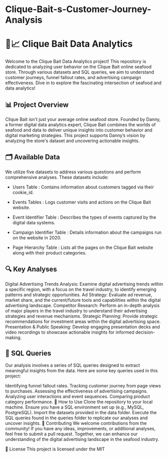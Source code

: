 # Clique-Bait-s-Customer-Journey-Analysis 
# 🦞📈 Clique Bait Data Analytics
Welcome to the Clique Bait Data Analytics project! This repository is dedicated to analyzing user behavior on the Clique Bait online seafood store. Through various datasets and SQL queries, we aim to understand customer journeys, funnel fallout rates, and advertising campaign effectiveness. Dive in to explore the fascinating intersection of seafood and data analytics!

## 📊 Project Overview
Clique Bait isn't just your average online seafood store. Founded by Danny, a former digital data analytics expert, Clique Bait combines the worlds of seafood and data to deliver unique insights into customer behavior and digital marketing strategies. This project supports Danny’s vision by analyzing the store's dataset and uncovering actionable insights.

## 🗂️ Available Data
We utilize five datasets to address various questions and perform comprehensive analyses. These datasets include:

* Users Table : Contains information about customers tagged via their cookie_id.

* Events Tables : Logs customer visits and actions on the Clique Bait website.

* Event Identifier Table : Describes the types of events captured by the digital data systems.

* Campaign Identifier Table : Details information about the campaigns run on the website in 2020.

* Page Hierarchy Table : Lists all the pages on the Clique Bait website along with their product categories.

## 🔍 Key Analyses
Digital Advertising Trends Analysis: Examine digital advertising trends within a specific region, with a focus on the travel industry, to identify emerging patterns and strategic opportunities.
Ad Strategy: Evaluate ad revenue, market share, and the current/future tools and capabilities within the digital advertising landscape.
Competitor Research: Perform an in-depth analysis of major players in the travel industry to understand their advertising strategies and revenue mechanisms.
Strategic Planning: Provide strategic recommendations for investment areas within the digital advertising space.
Presentation & Public Speaking: Develop engaging presentation decks and video recordings to showcase actionable insights for informed decision-making.
## 📝 SQL Queries
Our analysis involves a series of SQL queries designed to extract meaningful insights from the data. Here are some key queries used in this project:

Identifying funnel fallout rates.
Tracking customer journey from page views to purchases.
Assessing the effectiveness of advertising campaigns.
Analyzing user interactions and event sequences.
Comparing product category performance.
🚀 How to Use
Clone the repository to your local machine.
Ensure you have a SQL environment set up (e.g., MySQL, PostgreSQL).
Import the datasets provided in the data folder.
Execute the SQL queries found in the queries folder to replicate our analyses and uncover insights.
🤝 Contributing
We welcome contributions from the community! If you have any ideas, improvements, or additional analyses, feel free to submit a pull request. Together, we can enhance our understanding of the digital advertising landscape in the seafood industry.

📜 License
This project is licensed under the MIT
